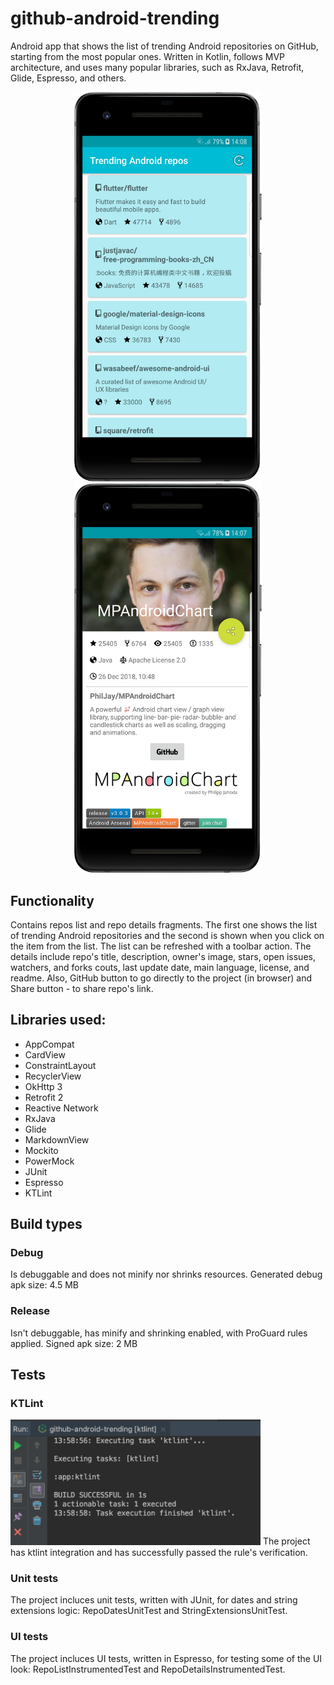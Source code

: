 # github-android-trending

Android app that shows the list of trending Android repositories on GitHub, starting from the most popular ones.
Written in Kotlin, follows MVP architecture, and uses many popular libraries, such as RxJava, Retrofit, Glide, Espresso, and others.

<p align="middle">
  <img src="repo_list.png" width="300">
  <img src="repo_details.png" width="300">
</p>

## Functionality
Contains repos list and repo details fragments. The first one shows the list of trending Android repositories and the second is shown when you click on the item from the list. The list can be refreshed with a toolbar action. The details include repo's title, description, owner's image, stars, open issues, watchers, and forks couts, last update date, main language, license, and readme. Also, GitHub button to go directly to the project (in browser) and Share button - to share repo's link.

## Libraries used:
* AppCompat
* CardView
* ConstraintLayout
* RecyclerView
* OkHttp 3
* Retrofit 2
* Reactive Network
* RxJava
* Glide
* MarkdownView
* Mockito
* PowerMock
* JUnit
* Espresso
* KTLint

## Build types
### Debug
Is debuggable and does not minify nor shrinks resources. 
Generated debug apk size: 4.5 MB

### Release
Isn't debuggable, has minify and shrinking enabled, with ProGuard rules applied. 
Signed apk size: 2 MB

## Tests
### KTLint
<img src="ktlint_successful.png" width="400">
The project has ktlint integration and has successfully passed the rule's verification.

### Unit tests
The project incluces unit tests, written with JUnit, for dates and string extensions logic: RepoDatesUnitTest and StringExtensionsUnitTest.

### UI tests
The project incluces UI tests, written in Espresso, for testing some of the UI look: RepoListInstrumentedTest and RepoDetailsInstrumentedTest.
